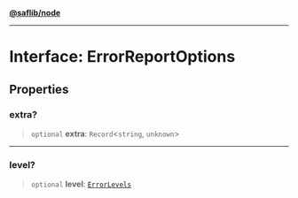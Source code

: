 [**@saflib/node**](../index.md)

***

# Interface: ErrorReportOptions

## Properties

### extra?

> `optional` **extra**: `Record`\<`string`, `unknown`\>

***

### level?

> `optional` **level**: [`ErrorLevels`](../type-aliases/ErrorLevels.md)
